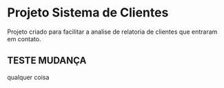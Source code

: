 # Projeto Sistema de Clientes
Projeto criado para facilitar a analise de relatoria de clientes que entraram em contato.
## TESTE MUDANÇA
qualquer coisa
